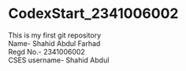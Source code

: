 # CodexStart_2341006002
This is my first git repository
<br>
Name- Shahid Abdul Farhad<br>
Regd No.- 2341006002<br>
CSES username- Shahid Abdul<br>
